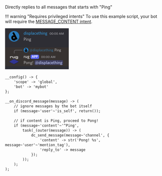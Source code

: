 Directly replies to all messages that starts with "Ping"

!!! warning "Requires privileged intents"
    To use this example script, your bot will require the [MESSAGE_CONTENT intent](/setup.md#intents).

![Demo reply](/assets/examples/reply.png)

```sc title="reply.sc"
__config() -> {
    'scope' -> 'global',
    'bot' -> 'mybot'
};

__on_discord_message(message) -> (
    // ignore messages by the bot itself
    if (message~'user'~'is_self', return());

    // if content is Ping, proceed to Pong!
    if (message~'content'~'^Ping',
        task(_(outer(message)) -> (
            dc_send_message(message~'channel', {
                'content' -> str('Pong! %s', message~'user'~'mention_tag'),
                'reply_to' -> message
            });
        ));
    );
);
```